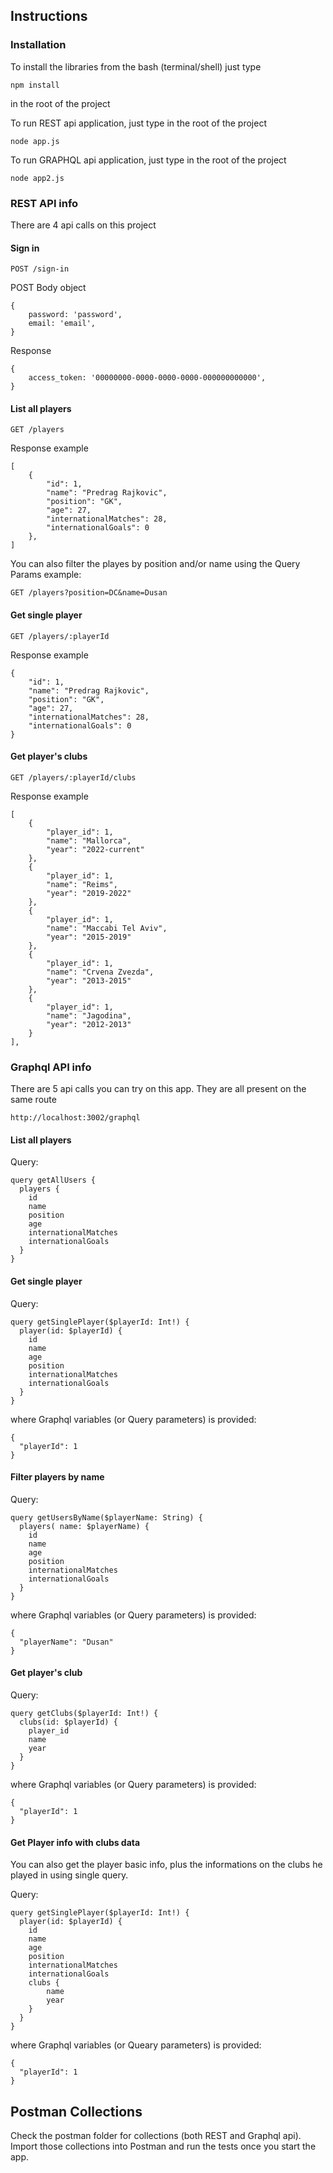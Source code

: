 ## Instructions

### Installation

To install the libraries from the bash (terminal/shell) just type
```
npm install
```
in the root of the project

To run REST api application, just type in the root of the project

```
node app.js
```

To run GRAPHQL api application, just type in the root of the project

```
node app2.js
```

### REST API info
There are 4 api calls on this project

#### Sign in
```
POST /sign-in
```

POST Body object
```
{
    password: 'password',
    email: 'email',
}
```

Response
```
{
    access_token: '00000000-0000-0000-0000-000000000000',
}
```

#### List all players

```
GET /players
```

Response example
```
[
    {
        "id": 1,
        "name": "Predrag Rajkovic",
        "position": "GK",
        "age": 27,
        "internationalMatches": 28,
        "internationalGoals": 0
    },
]
```
You can also filter the playes by position and/or name using the Query Params
example: 
```
GET /players?position=DC&name=Dusan
```

#### Get single player
```
GET /players/:playerId
```

Response example
```
{
    "id": 1,
    "name": "Predrag Rajkovic",
    "position": "GK",
    "age": 27,
    "internationalMatches": 28,
    "internationalGoals": 0
}
```

#### Get player's clubs

```
GET /players/:playerId/clubs
```

Response example
```
[
    {
        "player_id": 1,
        "name": "Mallorca",
        "year": "2022-current"
    },
    {
        "player_id": 1,
        "name": "Reims",
        "year": "2019-2022"
    },
    {
        "player_id": 1,
        "name": "Maccabi Tel Aviv",
        "year": "2015-2019"
    },
    {
        "player_id": 1,
        "name": "Crvena Zvezda",
        "year": "2013-2015"
    },
    {
        "player_id": 1,
        "name": "Jagodina",
        "year": "2012-2013"
    }
],
```

### Graphql API info
There are 5 api calls you can try on this app. They are all present on the same route

```
http://localhost:3002/graphql
```

#### List all players

Query:
```
query getAllUsers {
  players {
    id
    name
    position
    age
    internationalMatches
    internationalGoals
  }
}
```

#### Get single player

Query:
```
query getSinglePlayer($playerId: Int!) {
  player(id: $playerId) {
    id
    name
    age
    position
    internationalMatches
    internationalGoals
  }
}
```
where Graphql variables (or Query parameters) is provided:
```
{
  "playerId": 1
}
```

#### Filter players by name

Query:
```
query getUsersByName($playerName: String) {
  players( name: $playerName) {
    id
    name
    age
    position
    internationalMatches
    internationalGoals
  }
}
```

where Graphql variables (or Query parameters) is provided:
```
{
  "playerName": "Dusan"
}
```

#### Get player's club

Query:
```
query getClubs($playerId: Int!) {
  clubs(id: $playerId) {
    player_id
    name
    year
  }
}
```

where Graphql variables (or Query parameters) is provided:
```
{
  "playerId": 1
}
```

#### Get Player info with clubs data

You can also get the player basic info, plus the informations on the clubs he played in using single query.

Query:
```
query getSinglePlayer($playerId: Int!) {
  player(id: $playerId) {
    id
    name
    age
    position
    internationalMatches
    internationalGoals
    clubs {
        name
        year
    }
  }
}
```

where Graphql variables (or Queary parameters) is provided:
```
{
  "playerId": 1
}
```

## Postman Collections
Check the postman folder for collections (both REST and Graphql api). Import those collections into Postman and run the tests once you start the app.


